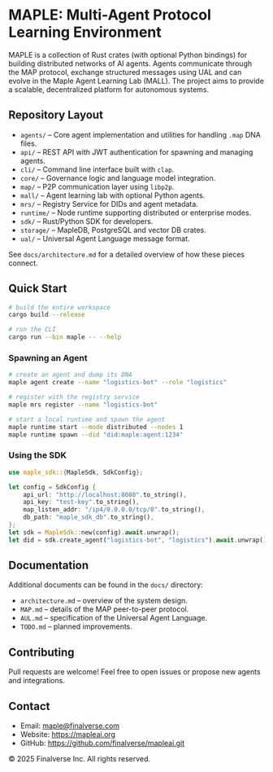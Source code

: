 # MAPLE: Multi-Agent Protocol Learning Environment

MAPLE is a collection of Rust crates (with optional Python bindings) for building distributed networks of AI agents. Agents communicate through the MAP protocol, exchange structured messages using UAL and can evolve in the Maple Agent Learning Lab (MALL). The project aims to provide a scalable, decentralized platform for autonomous systems.

## Repository Layout

- `agents/` – Core agent implementation and utilities for handling `.map` DNA files.
- `api/` – REST API with JWT authentication for spawning and managing agents.
- `cli/` – Command line interface built with `clap`.
- `core/` – Governance logic and language model integration.
- `map/` – P2P communication layer using `libp2p`.
- `mall/` – Agent learning lab with optional Python agents.
- `mrs/` – Registry Service for DIDs and agent metadata.
- `runtime/` – Node runtime supporting distributed or enterprise modes.
- `sdk/` – Rust/Python SDK for developers.
- `storage/` – MapleDB, PostgreSQL and vector DB crates.
- `ual/` – Universal Agent Language message format.

See `docs/architecture.md` for a detailed overview of how these pieces connect.

## Quick Start

```bash
# build the entire workspace
cargo build --release

# run the CLI
cargo run --bin maple -- --help
```

### Spawning an Agent

```bash
# create an agent and dump its DNA
maple agent create --name "logistics-bot" --role "logistics"

# register with the registry service
maple mrs register --name "logistics-bot"

# start a local runtime and spawn the agent
maple runtime start --mode distributed --nodes 1
maple runtime spawn --did "did:maple:agent:1234"
```

### Using the SDK

```rust
use maple_sdk::{MapleSdk, SdkConfig};

let config = SdkConfig {
    api_url: "http://localhost:8080".to_string(),
    api_key: "test-key".to_string(),
    map_listen_addr: "/ip4/0.0.0.0/tcp/0".to_string(),
    db_path: "maple_sdk_db".to_string(),
};
let sdk = MapleSdk::new(config).await.unwrap();
let did = sdk.create_agent("logistics-bot", "logistics").await.unwrap();
```

## Documentation

Additional documents can be found in the `docs/` directory:

- `architecture.md` – overview of the system design.
- `MAP.md` – details of the MAP peer-to-peer protocol.
- `AUL.md` – specification of the Universal Agent Language.
- `TODO.md` – planned improvements.

## Contributing

Pull requests are welcome! Feel free to open issues or propose new agents and integrations.

## Contact

- Email: [maple@finalverse.com](mailto:maple@finalverse.com)
- Website: <https://mapleai.org>
- GitHub: <https://github.com/finalverse/mapleai.git>

© 2025 Finalverse Inc. All rights reserved.
